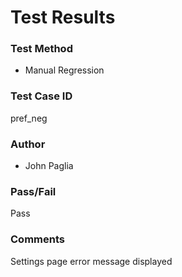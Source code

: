 # Test Results

### Test Method
- Manual Regression

### Test Case ID
pref_neg

### Author
- John Paglia

### Pass/Fail
Pass

### Comments
Settings page error message displayed